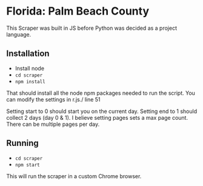 # Florida: Palm Beach County

This Scraper was built in JS before Python was decided as a project language.

## Installation

- Install node
- `cd scraper`
- `npm install`

That should install all the node npm packages needed to run the script. You can modify the settings in r.js./ line 51

Setting start to 0 should start you on the current day. Setting end to 1 should collect 2 days (day 0 & 1). I believe setting pages sets a max page count. There can be multiple pages per day.

## Running
- `cd scraper`
- `npm start` 

This will run the scraper in a custom Chrome browser.
